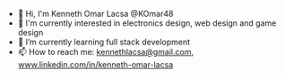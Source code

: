 - 👋 Hi, I'm Kenneth Omar Lacsa @KOmar48
- 👀 I'm currently interested in electronics design, web design and game design
- 🌱 I’m currently learning full stack development
- 📫 How to reach me: kennethlacsa@gmail.com, www.linkedin.com/in/kenneth-omar-lacsa

<!--
**KOmar48/KOmar48** is a ✨ _special_ ✨ repository because its `README.md` (this file) appears on your GitHub profile.

Here are some ideas to get you started:

- 🔭 I’m currently working on ...
- 🌱 I’m currently learning ...
- 👯 I’m looking to collaborate on ...
- 🤔 I’m looking for help with ...
- 💬 Ask me about ...
- 📫 How to reach me: ...
- 😄 Pronouns: ...
- ⚡ Fun fact: ...
-->

